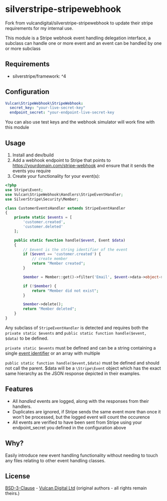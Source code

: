 # silverstripe-stripewebhook

Fork from vulcandigital/silverstripe-stripewebhook to update their stripe requirements for my internal use.

This module is a Stripe webhook event handling delegation interface, a subclass can handle one or
more event and an event can be handled by one or more subclass

## Requirements

-   silverstripe/framework: ^4

## Configuration

```yaml
Vulcan\StripeWebhook\StripeWebhook:
  secret_key: "your-live-secret-key"
  endpoint_secret: "your-endpoint-live-secret-key
```

You can also use test keys and the webhook simulator will work fine with this module

## Usage

1. Install and dev/build
1. Add a webhook endpoint to Stripe that points to https://yourdomain.com/stripe-webhook and ensure that it sends the events you require
1. Create your functionality for your event(s):

```php
<?php
use Stripe\Event;
use Vulcan\StripeWebhook\Handlers\StripeEventHandler;
use SilverStripe\Security\Member;

class CustomerEventsHandler extends StripeEventHandler
{
    private static $events = [
        'customer.created',
        'customer.deleted'
    ];

    public static function handle($event, Event $data)
    {
        // $event is the string identifier of the event
        if ($event == 'customer.created') {
            // create member
            return "Member created";
        }

        $member = Member::get()->filter('Email', $event->data->object->email)->first();

        if (!$member) {
            return "Member did not exist";
        }

        $member->delete();
        return "Member deleted";
    }
}
```

Any subclass of `StripeEventHandler` is detected and requires both the `private static $events`
and `public static function handle($event, $data)` to be defined.

`private static $events` must be defined and can be a string containing a single [event identifier](https://stripe.com/docs/api#event_types) or an array with multiple

`public static function handle($event,$data)` must be defined and should not call the parent. \$data will be a `\Stripe\Event` object which has the exact same hierarchy as the JSON response depicted in their examples.

## Features

-   All _handled_ events are logged, along with the responses from their handlers.
-   Duplicates are ignored, if Stripe sends the same event more than once it won't be processed, but the logged event will count the occurence
-   All events are verified to have been sent from Stripe using your endpoint_secret you defined in the configuration above

## Why?

Easily introduce new event handling functionality without needing to touch any files relating to other event handling classes.

## License

[BSD-3-Clause](LICENSE.md) - [Vulcan Digital Ltd](https://vulcandigital.co.nz) (original authors - all rights remain theirs.)
